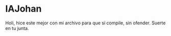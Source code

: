 # IAJohan
 Holi, hice este mejor con mi archivo para que sí compile, sin ofender. Suerte en tu junta.
